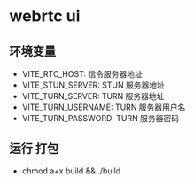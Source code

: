 # webrtc ui

## 环境变量

- VITE_RTC_HOST: 信令服务器地址
- VITE_STUN_SERVER: STUN 服务器地址
- VITE_TURN_SERVER: TURN 服务器地址
- VITE_TURN_USERNAME: TURN 服务器用户名
- VITE_TURN_PASSWORD: TURN 服务器密码

## 运行 打包

- chmod a+x build && ./build